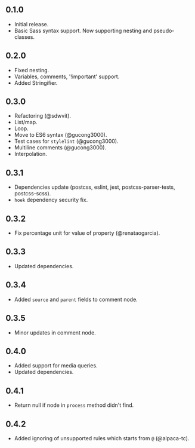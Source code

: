 ## 0.1.0
* Initial release.
* Basic Sass syntax support. Now supporting nesting and pseudo-classes.

## 0.2.0
* Fixed nesting.
* Variables, comments, '!important' support.
* Added Stringifier.

## 0.3.0
* Refactoring (@sdwvit).
* List/map.
* Loop.
* Move to ES6 syntax (@gucong3000).
* Test cases for `stylelint` (@gucong3000).
* Multiline comments (@gucong3000).
* Interpolation.

## 0.3.1
* Dependencies update (postcss, eslint, jest, postcss-parser-tests, postcss-scss).
* `hoek` dependency security fix.

## 0.3.2
* Fix percentage unit for value of property (@renataogarcia).

## 0.3.3
* Updated dependencies.

## 0.3.4
* Added `source` and `parent` fields to comment node.

## 0.3.5
* Minor updates in comment node.

## 0.4.0
* Added support for media queries.
* Updated dependencies.

## 0.4.1
* Return null if node in `process` method didn't find.

## 0.4.2
* Added ignoring of unsupported rules which starts from `@` (@alpaca-tc).